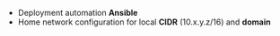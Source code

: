 - Deployment automation **Ansible**
- Home network configuration for local **CIDR** (10.x.y.z/16) and **domain**
